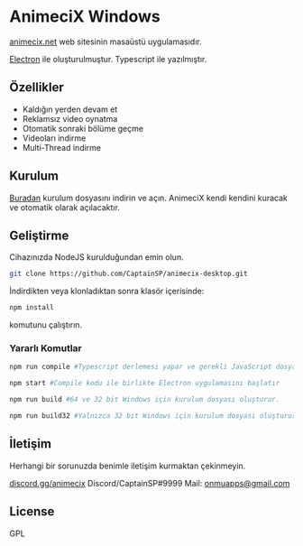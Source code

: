 # AnimeciX Windows

[animecix.net](https://animecix.net) web sitesinin masaüstü uygulamasıdır.

[Electron](https://www.electronjs.org/)  ile oluşturulmuştur. Typescript ile yazılmıştır.

## Özellikler
- Kaldığın yerden devam et
- Reklamsız video oynatma
- Otomatik sonraki bölüme geçme
- Videoları indirme
- Multi-Thread indirme

## Kurulum

[Buradan](https://github.com/CaptainSP/animecix-desktop/releases/download/v1.1.5/AnimeciX-Setup-1.1.5.exe) kurulum dosyasını indirin ve açın. AnimeciX kendi kendini kuracak ve otomatik olarak açılacaktır.

## Geliştirme

Cihazınızda NodeJS kurulduğundan emin olun.

```sh
git clone https://github.com/CaptainSP/animecix-desktop.git
```
İndirdikten veya klonladıktan sonra klasör içerisinde:

```sh
npm install
```
komutunu çalıştırın.

### Yararlı Komutlar

```sh
npm run compile #Typescript derlemesi yapar ve gerekli JavaScript dosyalarını oluşturur.
```

```sh
npm start #Compile kodu ile birlikte Electron uygulamasını başlatır
```

```sh
npm run build #64 ve 32 bit Windows için kurulum dosyası oluşturur.
```

```sh
npm run build32 #Yalnızca 32 bit Windows için kurulum dosyası oluşturur.
```

## İletişim

Herhangi bir sorunuzda benimle iletişim kurmaktan çekinmeyin.

[discord.gg/animecix](https://discord.com/invite/animecix) 
Discord/CaptainSP#9999
Mail: [onmuapps@gmail.com](mailto://onmuapps@gmail.com) 

## License

GPL
